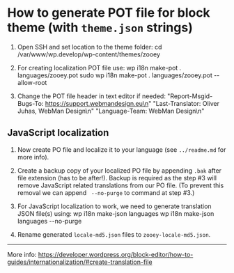 # How to generate POT file for block theme (with `theme.json` strings)

1. Open SSH and set location to the theme folder:
cd /var/www/wp.develop/wp-content/themes/zooey

2. For creating localization POT file use:
wp i18n make-pot . languages/zooey.pot
sudo wp i18n make-pot . languages/zooey.pot --allow-root

3. Change the POT file header in text editor if needed:
"Report-Msgid-Bugs-To: https://support.webmandesign.eu\n"
"Last-Translator: Oliver Juhas, WebMan Design\n"
"Language-Team: WebMan Design\n"


## JavaScript localization

1. Now create PO file and localize it to your language (see `../readme.md` for more info).

2. Create a backup copy of your localized PO file by appending `.bak` after file extension (has to be after!). Backup is required as the step #3 will remove JavaScript related translations from our PO file. (To prevent this removal we can append ` --no-purge` to command at step #3.)

3. For JavaScript localization to work, we need to generate translation JSON file(s) using:
wp i18n make-json languages
wp i18n make-json languages --no-purge

4. Rename generated `locale-md5.json` files to `zooey-locale-md5.json`.

---

More info: https://developer.wordpress.org/block-editor/how-to-guides/internationalization/#create-translation-file
